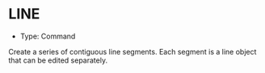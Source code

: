 # LINE

- Type: Command

Create a series of contiguous line segments. Each segment is a line object that can be edited separately.
